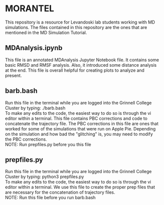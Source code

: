 # MORANTEL
This repository is a resource for Levandoski lab students working with MD simulations. The files contained in this repository are the ones that are mentioned in the MD Simulation Tutorial. 

## MDAnalysis.ipynb
This file is an annotated MDAnalysis Jupyter Notebook file. It contains some basic RMSD and RMSF analysis. Also, it introduced some distance analysis at the end. This file is overall helpful for creating plots to analyze and present.

## barb.bash
Run this file in the terminal while you are logged into the Grinnell College Cluster by typing: ./barb.bash
<br>To make any edits to the code, the easiest way to do so is through the vi editor within a terminal. This file contains PBC corrections and code to concatenate the trajectory file. The PBC corrections in this file are ones that worked for some of the simulations that were run on Apple Pie. Depending on the simulation and how bad the "glitching" is, you may need to modify the PBC corrections. 
<br>NOTE: Run prepfiles.py before you this file

## prepfiles.py
Run this file in the terminal while you are logged into the Grinnell College Cluster by typing: python3 prepfiles.py
<br>To make any edits to the code, the easiest way to do so is through the vi editor within a terminal. We use this file to create the proper prep files that are necessary for the concatenation of trajectory files.
<br>NOTE: Run this file before you run barb.bash
